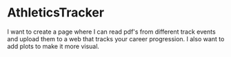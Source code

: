 # AthleticsTracker
I want to create a page where I can read pdf's from different track events and upload them to a web that tracks your career progression. I also want to add plots to make it more visual.
